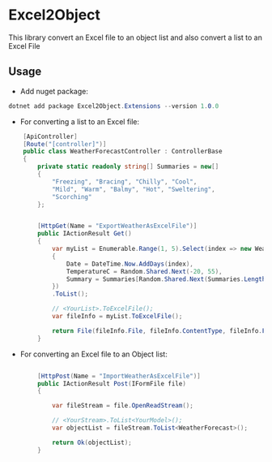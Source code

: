 # Excel2Object
This library convert an Excel file to an object list and also convert a list to an Excel File

## Usage
- Add nuget package:
```csharp
dotnet add package Excel2Object.Extensions --version 1.0.0
```

- For converting a list to an Excel file:
```csharp
    [ApiController]
    [Route("[controller]")]
    public class WeatherForecastController : ControllerBase
    {
        private static readonly string[] Summaries = new[]
        {
            "Freezing", "Bracing", "Chilly", "Cool", 
            "Mild", "Warm", "Balmy", "Hot", "Sweltering", 
            "Scorching"
        };


        [HttpGet(Name = "ExportWeatherAsExcelFile")]
        public IActionResult Get()
        {
            var myList = Enumerable.Range(1, 5).Select(index => new WeatherForecast
            {
                Date = DateTime.Now.AddDays(index),
                TemperatureC = Random.Shared.Next(-20, 55),
                Summary = Summaries[Random.Shared.Next(Summaries.Length)]
            })
            .ToList();

            // <YourList>.ToExcelFile();
            var fileInfo = myList.ToExcelFile();

            return File(fileInfo.File, fileInfo.ContentType, fileInfo.FileName);
        }

```

- For converting an Excel file to an Object list:

```csharp

        [HttpPost(Name = "ImportWeatherAsExcelFile")]
        public IActionResult Post(IFormFile file)
        {

            var fileStream = file.OpenReadStream();

            // <YourStream>.ToList<YourModel>();
            var objectList = fileStream.ToList<WeatherForecast>();

            return Ok(objectList);
        }
```

 